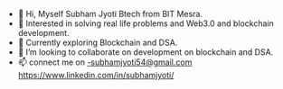 - 👋 Hi, Myself Subham Jyoti Btech from BIT Mesra.
- 👀  Interested in solving real life problems and Web3.0 and blockchain development.
- 🌱 Currently exploring  Blockchain and DSA.
- 💞️ I’m looking to collaborate on  development on blockchain and DSA.
- 📫 connect me on -subhamjyoti54@gmail.com   https://www.linkedin.com/in/subhamjyoti/
    

 

<!---
Derixtar54/Derixtar54 is a ✨ special ✨ repository because its `README.md` (this file) appears on your GitHub profile.
You can click the Preview link to take a look at your changes.
--->
